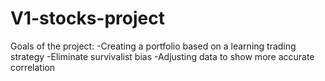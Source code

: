 # V1-stocks-project
Goals of the project:
-Creating a portfolio based on a learning trading strategy
-Eliminate survivalist bias
-Adjusting data to show more accurate correlation
